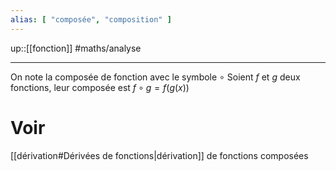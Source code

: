 ```yaml
---
alias: [ "composée", "composition" ]
---
```

up::[[fonction]]
#maths/analyse

---

On note la composée de fonction avec le symbole $\circ$
Soient $f$ et $g$ deux fonctions, leur composée est $f\circ g = f(g(x))$

# Voir
[[dérivation#Dérivées de fonctions|dérivation]] de fonctions composées
